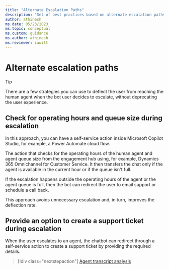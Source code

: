```yaml
---
title: "Alternate Escalation Paths"
description: "Set of best practices based on alternate escalation paths to improve the deflection rate of a Microsoft Copilot Studio chatbot."
author: athinesh
ms.date: 05/23/2023
ms.topic: conceptual
ms.custom: guidance
ms.author: athinesh
ms.reviewer: iawilt
---
```

# Alternate escalation paths

> [!TIP]
> There are a few strategies you can use to deflect the user from reaching the human agent when the bot user decides to escalate, without deprecating the user experience.

## Check for operating hours and queue size during escalation

In this approach, you can have a self-service action inside Microsoft Copilot Studio, for example, a Power Automate cloud flow. 

The action that checks for the operating hours of the human agent and agent queue size from the engagement hub using, for example, Dynamics 365 Omnichannel for Customer Service. It then transfers the chat only if the agent is available in the current hour or if the queue isn't full. 

If the escalation happens outside the operating hours of the agent or the agent queue is full, then the bot can redirect the user to email support or schedule a call back. 

This approach avoids unnecessary escalation and, in turn, improves the deflection rate.

## Provide an option to create a support ticket during escalation

When the user escalates to an agent, the chatbot can redirect through a self-service action to create a support ticket by providing the required details.

> [!div class="nextstepaction"]
> [Agent transcript analysis](deflection-transcripts-analysis.md)
